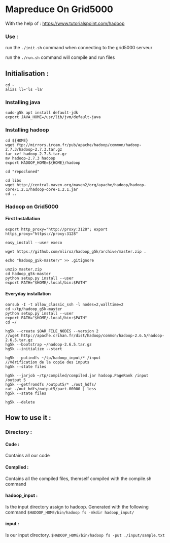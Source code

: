 # Mapreduce On Grid5000
With the help of : https://www.tutorialspoint.com/hadoop

### Use :
run the ```./init.sh``` command when connecting to the grid5000 serveur

run the ```./run.sh``` command will compile and run files


## Initialisation : 
```
cd ~
alias ll='ls -la'
```

### Installing java
```
sudo-g5k apt install default-jdk
export JAVA_HOME=/usr/lib/jvm/default-java
```

### Installing hadoop
```
cd ${HOME}
wget ftp://mirrors.ircam.fr/pub/apache/hadoop/common/hadoop-2.7.3/hadoop-2.7.3.tar.gz
tar xvf hadoop-2.7.3.tar.gz
mv hadoop-2.7.3 hadoop
export HADOOP_HOME=${HOME}/hadoop

cd "repocloned"

cd libs
wget http://central.maven.org/maven2/org/apache/hadoop/hadoop-core/1.2.1/hadoop-core-1.2.1.jar
cd ..
```

### Hadoop on Grid5000
#### First Installation
```
export http_proxy="http://proxy:3128"; export https_proxy="https://proxy:3128"

easy_install --user execo

wget https://github.com/mliroz/hadoop_g5k/archive/master.zip .

echo "hadoop_g5k-master/" >> .gitignore

unzip master.zip
cd hadoop_g5k-master
python setup.py install --user
export PATH="$HOME/.local/bin:$PATH"
```
#### Everyday installation
```
oarsub -I -t allow_classic_ssh -l nodes=2,walltime=2
cd ~/tp/hadoop_g5k-master
python setup.py install --user
export PATH="$HOME/.local/bin:$PATH"
cd ~/

hg5k --create $OAR_FILE_NODES --version 2
//wget http://apache.crihan.fr/dist/hadoop/common/hadoop-2.6.5/hadoop-2.6.5.tar.gz
hg5k --bootstrap ~/hadoop-2.6.5.tar.gz
hg5k --initialize --start

hg5k --putindfs ~/tp/hadoop_input/* /input
//Vérification de la copie des inputs
hg5k --state files

hg5k --jarjob ~/tp/compiled/compiled.jar hadoop.PageRank /input /output 5
hg5k --getfromdfs /output5/* ./out_hdfs/
cat ./out_hdfs/output5/part-00000 | less
hg5k --state files

hg5k --delete
```
## How to use it :

### Directory :
#### Code : 
Contains all our code

#### Compiled :
Contains all the compiled files, themself compiled with the compile.sh command

#### hadoop_input :
Is the input directory assign to hadoop. Generated with the following command 
```$HADOOP_HOME/bin/hadoop fs -mkdir hadoop_input/```

#### input : 
Is our input directory.
```$HADOOP_HOME/bin/hadoop fs -put ./input/sample.txt```

